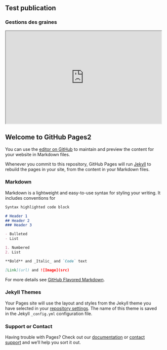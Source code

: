 ## Test publication

### Gestions des graines

<iframe width="100%" height="300px" src="https://docs.google.com/spreadsheets/d/e/2PACX-1vQhJKIVZ2gjLOmiuj8r4zbLKDhZ7nHibbBJtyvFVzrVUSPDqOZnbIhq9nNjroQ7qUXV7IWfjacG_I7n/pubhtml?gid=760714790&amp;single=true&amp;widget=true&amp;headers=false"></iframe>

## Welcome to GitHub Pages2

You can use the [editor on GitHub](https://github.com/auja-levens/auja-levens.github.io/edit/master/README.md) to maintain and preview the content for your website in Markdown files.

Whenever you commit to this repository, GitHub Pages will run [Jekyll](https://jekyllrb.com/) to rebuild the pages in your site, from the content in your Markdown files.

### Markdown

Markdown is a lightweight and easy-to-use syntax for styling your writing. It includes conventions for

```markdown
Syntax highlighted code block

# Header 1
## Header 2
### Header 3

- Bulleted
- List

1. Numbered
2. List

**Bold** and _Italic_ and `Code` text

[Link](url) and ![Image](src)
```

For more details see [GitHub Flavored Markdown](https://guides.github.com/features/mastering-markdown/).

### Jekyll Themes

Your Pages site will use the layout and styles from the Jekyll theme you have selected in your [repository settings](https://github.com/auja-levens/auja-levens.github.io/settings). The name of this theme is saved in the Jekyll `_config.yml` configuration file.

### Support or Contact

Having trouble with Pages? Check out our [documentation](https://help.github.com/categories/github-pages-basics/) or [contact support](https://github.com/contact) and we’ll help you sort it out.
